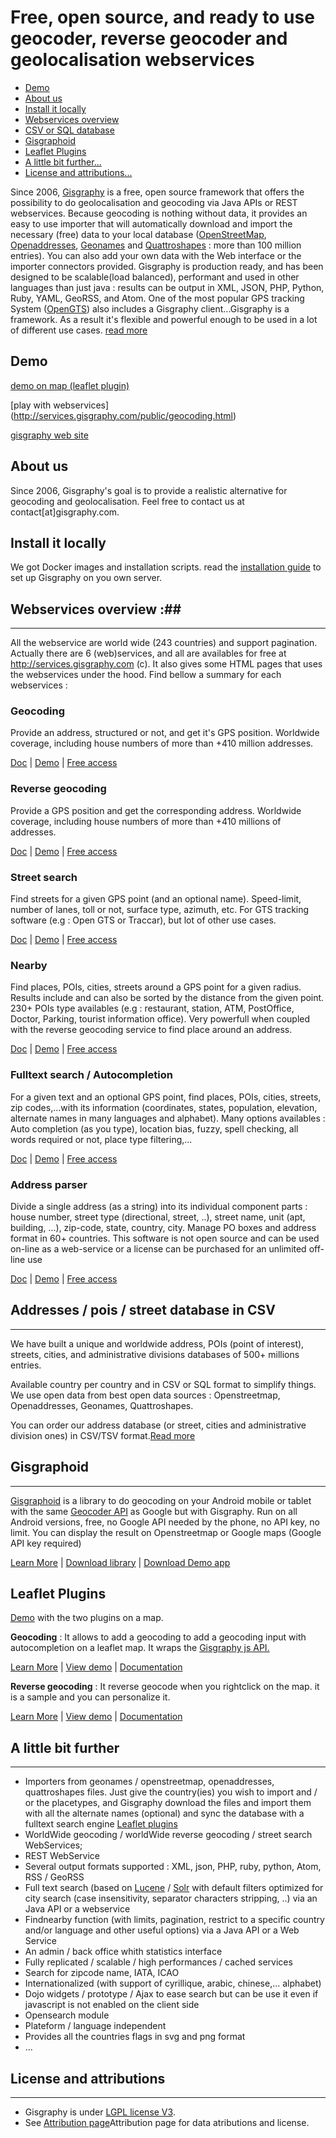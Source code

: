 # Free, open source, and ready to use geocoder, reverse geocoder and geolocalisation webservices
* [Demo](#demo)
* [About us](#about-us)
* [Install it locally](##install-it-locally)
* [Webservices overview](#webservices-overview-)
* [CSV or SQL database](#Addresses-/-pois-/-street-database-in-CSV )
* [Gisgraphoid](#gisgraphoid)
* [Leaflet Plugins](#leaflet-plugins)
* [A little bit further...](#a-little-bit-further)
* [License and attributions...](#license)


Since 2006, [Gisgraphy](https://www.gisgraphy.com) is a free, open source framework that offers the possibility to do geolocalisation and geocoding
		via Java APIs or REST webservices. Because geocoding is nothing without data, it provides an easy to use importer that
		will automatically download and import the necessary (free) data to your local database ([OpenStreetMap](http://www.openstreetmap.org), [Openaddresses](https://openaddresses.io/), [Geonames](http://www.geonames.org/) and [Quattroshapes](http://www.quattroshapes.com) : more than 100 million
		entries). You can also add your own data with the Web interface or the importer connectors provided. Gisgraphy is
		production ready, and has been designed to be scalable(load balanced), performant and used in other languages than
		just java : results can be output in XML, JSON, PHP, Python, Ruby, YAML, GeoRSS, and Atom. One of the most popular GPS
		tracking System ([OpenGTS](http://opengts.sourceforge.net/)) also includes a Gisgraphy client...Gisgraphy
		is a framework. As a result it's flexible and powerful enough to be used in a lot of different use cases. [read more](https://www.gisgraphy.com/documentation/quick-start.php) 

## Demo ##
[demo on map (leaflet plugin)](http://services.gisgraphy.com)

[play with webservices] (http://services.gisgraphy.com/public/geocoding.html)

[gisgraphy web site](https://www.gisgraphy.com)

## About us ##
Since 2006, Gisgraphy's goal is to provide a realistic alternative for geocoding and geolocalisation. Feel free to contact us at contact[at]gisgraphy.com.

## Install it locally ##
We got Docker images and installation scripts. read the [installation guide](http://www2.gisgraphy.com/documentation/installation/index.php) to set up Gisgraphy on you own server.

## Webservices overview :##
-----------------

All the webservice are world wide (243 countries) and support pagination. Actually there are 6 (web)services, and all
		are availables for free at http://services.gisgraphy.com (c). It also gives
		some HTML pages that uses the webservices under the hood. Find bellow a summary for each webservices :

### Geocoding ###

Provide an address, structured or not, and get it's GPS position. Worldwide coverage, including house numbers of more than +410 million addresses.

[Doc](https://www.gisgraphy.com/documentation/user-guide.php#geocodingservice) | [Demo](http://services.gisgraphy.com/public/geocoding.html) | [Free access](https://www.gisgraphy.com/free-access.php)
			
###	Reverse geocoding ###
Provide a GPS position and get the corresponding address. Worldwide coverage, including house numbers of more than +410 millions of addresses.

[Doc](https://www.gisgraphy.com/documentation/user-guide.php#streetservice) | [Demo](http://services.gisgraphy.com/public/reverse_geocoding_worldwide.html) | [Free
					access](https://www.gisgraphy.com/free-access.php)
			
### Street search ###
Find streets for a given GPS point (and an optional name). Speed-limit, number of lanes, toll or not, surface type, azimuth, etc. For GTS tracking software (e.g : Open GTS or Traccar), but lot of other use cases.

[Doc](https://www.gisgraphy.com/documentation/user-guide.php#streetservice) | [Demo](https://services.gisgraphy.com/public/streetSearch.html) | [Free
					access](https://www.gisgraphy.com/free-access.php)
			
### Nearby ###
Find places, POIs, cities, streets around a GPS point for a given radius. Results include and can also be sorted by the distance from the given point. 230+ POIs type availables (e.g : restaurant, station, ATM, PostOffice, Doctor, Parking, tourist information office). Very powerfull when coupled with the reverse geocoding service to find place around an address.

[Doc](https://www.gisgraphy.com/documentation/user-guide.php#geolocservice) | [Demo](http://services.gisgraphy.com/ajaxgeolocsearch.html) | [Free access](https://www.gisgraphy.com/free-access.php)
			
### Fulltext search / Autocompletion ###
For a given text and an optional GPS point, find places, POIs, cities, streets, zip codes,...with its information (coordinates, states, population, elevation, alternate names in many languages and alphabet). Many options availables : Auto completion (as you type), location bias, fuzzy, spell checking, all words required or not, place type filtering,...

[Doc](https://www.gisgraphy.com/documentation/user-guide.php#fulltextservice) | [Demo](http://services.gisgraphy.com/) | [Free access](https://www.gisgraphy.com/free-access.php)
			
### Address parser ###

Divide a single address (as a string) into its individual component parts : house number, street type (directional, street, ..), street name, unit (apt, building, ...), zip-code, state, country, city. Manage PO boxes and address format in 60+ countries. This software is not open source and can be used on-line as a web-service or a license can be purchased for an unlimited off-line use

[Doc](https://address-parser.net) |  [Demo](https://address-parser.net/try.php) | [Free
					access](https://www.gisgraphy.com/free-access.php)
			

## Addresses / pois / street database in CSV ##
-----------------

We have built a unique and worldwide address, POIs (point of interest), streets, cities, and administrative divisions databases of 500+ millions entries.

Available country per country and in CSV or SQL format to simplify things. We use open data from best open data sources : Openstreetmap, Openaddresses, Geonames, Quattroshapes.

You can order our address database (or street, cities and administrative division ones) in CSV/TSV format.[Read more](https://www.gisgraphy.com/data/index.php)


## Gisgraphoid ###
-----------------
[Gisgraphoid](https://www.gisgraphy.com/gisgraphoid.htm) is a library to do geocoding on your Android mobile or tablet with the same
		[Geocoder API](http://developer.android.com/reference/android/location/Geocoder.html) as Google but with
		Gisgraphy. Run on all Android versions, free, no Google API needed by the phone, no API key, no limit. You can display
		the result on Openstreetmap or Google maps (Google API key required)

[Learn More](https://www.gisgraphy.com/gisgraphoid.htm) | [Download library](https://www.gisgraphy.com/gisgraphoid.htm#download) | [Download Demo app](https://www.gisgraphy.com/gisgraphoid.htm#demo)

## Leaflet Plugins  ##
[Demo](http://services.gisgraphy.com/static/leaflet/index.html) with the two plugins on a map.

**Geocoding** : It allows to add a geocoding to add a geocoding input with autocompletion on a leaflet map. It wraps the [Gisgraphy js API.](https://www.gisgraphy.com/documentation/leaflet.php#jsapi)

[Learn More](https://www.gisgraphy.com/documentation/leaflet.php) | [View demo](http://services.gisgraphy.com/static/leaflet/gisgraphy-geocoder-leaflet-demo.html) | [Documentation](https://github.com/gisgraphy/gisgraphy-leaflet-plugin/blob/master/leaflet/doc.md)

**Reverse geocoding** :
                It reverse geocode when you rightclick on the map. it is a sample and you can personalize it.

[Learn More](https://www.gisgraphy.com/documentation/leaflet.php) | [View demo](http://services.gisgraphy.com/static/leaflet/gisgraphy-reverse-geocoder-leaflet-demo.html) | [Documentation](https://github.com/gisgraphy/gisgraphy-leaflet-plugin/blob/master/leaflet/doc.md)
             

## A little bit further ###
-----------------
*   Importers from geonames / openstreetmap, openaddresses, quattroshapes files. Just give the country(ies) you wish to import and / or the placetypes, and Gisgraphy download the files and import them with all the alternate names
		(optional) and sync the database with a fulltext search engine
	[Leaflet plugins](https://www.gisgraphy.com/documentation/leaflet.php)
*   WorldWide geocoding / worldWide reverse geocoding / street search WebServices;
	<li>REST WebService
*   Several output formats supported : XML, json, PHP, ruby, python, Atom, RSS / GeoRSS
*   Full text search (based on [Lucene](http://lucene.apache.org/java/) / [Solr](http://lucene.apache.org/solr/) with default filters optimized for city search (case insensitivity,
		separator characters stripping, ..) via an Java API or a webservice
*   Findnearby function (with limits, pagination, restrict to a specific country and/or language and other useful
		options) via a Java API or a Web Service
*   An admin / back office whith statistics interface
*   Fully replicated / scalable / high performances / cached services
*   Search for zipcode name, IATA, ICAO
*   Internationalized (with support of cyrillique, arabic, chinese,... alphabet)
*   Dojo widgets / prototype / Ajax to ease search but can be use it even if javascript is not enabled on the
		client side
*   Opensearch module
*   Plateform / language independent
*   Provides all the countries flags in svg and png format
*   ...

## License and attributions ###
-----------------
*   Gisgraphy is under [LGPL license V3](https://github.com/gisgraphy/gisgraphy/blob/master/LICENSE.txt).
*   See [Attribution page](https://www.gisgraphy.com/attributions.html)Attribution page for data atributions and license.
